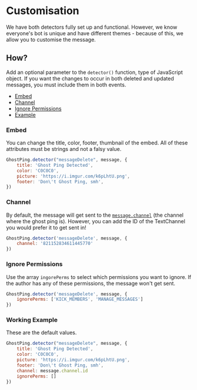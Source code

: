 # Customisation
We have both detectors fully set up and functional. However, we know everyone's bot is unique and have different themes - because of this, we allow you to customise the message. 

## How?
Add an optional parameter to the `detector()` function, type of JavaScript object. If you want the changes to occur in both deleted and updated messages, you must include them in both events.

- [Embed](#Embed)
- [Channel](#Channel)
- [Ignore Permissions](#Ignore-Permissions)
- [Example](#Working-Example)


### Embed 
You can change the title, color, footer, thumbnail of the embed. All of these attributes must be strings and not a falsy value. 
```js
GhostPing.detector("messageDelete", message, {
    title: 'Ghost Ping Detected',
    color: 'C0C0C0',
    picture: 'https://i.imgur.com/k6pLhtU.png',
    footer: 'Don\'t Ghost Ping, smh',
})
```

### Channel
By default, the message will get sent to the [`message.channel`](https://discord.js.org/#/docs/main/stable/class/Message?scrollTo=channel) (the channel where the ghost ping is).  However, you can add the ID of the TextChannel you would prefer it to get sent in!
```js
GhostPing.detector('messageDelete', message, {
    channel: '821152834611445770'
})
```

### Ignore Permissions
Use the array `ingorePerms` to select which permissions you want to ignore. If the author has any of these permissions, the message won't get sent.
```js
GhostPing.detector('messageDelete', message, {
    ignorePerms: ['KICK_MEMBERS', 'MANAGE_MESSAGES']
})
```

### Working Example
These are the default values.
```js
GhostPing.detector("messageDelete", message, {
    title: 'Ghost Ping Detected',
    color: 'C0C0C0',
    picture: 'https://i.imgur.com/k6pLhtU.png',
    footer: 'Don\'t Ghost Ping, smh',
    channel: message.channel.id
    ignorePerms: []
})
```